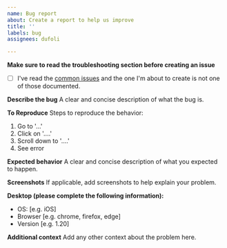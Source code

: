 ```yaml
---
name: Bug report
about: Create a report to help us improve
title: ''
labels: bug
assignees: dufoli

---
```

**Make sure to read the troubleshooting section before creating an issue**

- [ ] I've read the [common issues](https://dufoli.github.io/Salesforce-Inspector-Advanced/troubleshooting/) and the one I'm about to create is not one of those documented.

**Describe the bug**
A clear and concise description of what the bug is.

**To Reproduce**
Steps to reproduce the behavior:
1. Go to '...'
2. Click on '....'
3. Scroll down to '....'
4. See error

**Expected behavior**
A clear and concise description of what you expected to happen.

**Screenshots**
If applicable, add screenshots to help explain your problem.

**Desktop (please complete the following information):**
 - OS: [e.g. iOS]
 - Browser [e.g. chrome, firefox, edge]
 - Version [e.g. 1.20]

**Additional context**
Add any other context about the problem here.
